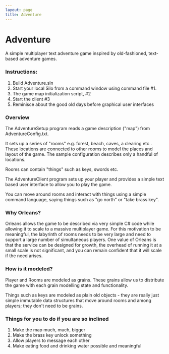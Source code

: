 ```yaml
---
layout: page
title: Adventure
---
```


# Adventure

A simple multiplayer text adventure game inspired by old-fashioned, text-based adventure games.

### Instructions:
1. Build Adventure.sln
2. Start your local Silo from a command window using command file  #1.
3. The game map initialization script, #2
4. Start the client #3
5. Reminisce about the good old days before graphical user interfaces

### Overview
The AdventureSetup program reads a game description ("map") from AdventureConfig.txt.

It sets up a series of "rooms" e.g. forest, beach, caves, a clearing etc . These locations are connected to other rooms to model the places and layout of the game. The sample configuration describes only a handful of locations.

Rooms can contain "things" such as keys, swords etc.

The AdventureClient program sets up your player and provides a simple text based user interface to allow you to play the game.

You can move around rooms and interact with things using a simple command language, saying things such as "go north" or "take brass key".

### Why Orleans?
Orleans allows the game to be described via very simple C# code while allowing it to scale to a massive multiplayer game. For this motivation to be meaningful, the labyrinth of rooms needs to be very large and need to support a large number of simultaneous players. One value of Orleans is that the service can be designed for growth, the overhead of running it at a small scale is not significant, and you can remain confident that it will scale if the need arises.

### How is it modeled?
Player and Rooms are modeled as grains. These grains allow us to distribute the game with each grain modelling state and functionality.

Things such as keys are modeled as plain old objects - they are really just simple immutable data structures that move around rooms and among players; they don't need to be grains.

### Things for you to do if you are so inclined
1. Make the map much, much, bigger
2. Make the brass key unlock something
3. Allow players to message each other
4. Make eating food and drinking water possible and meaningful
